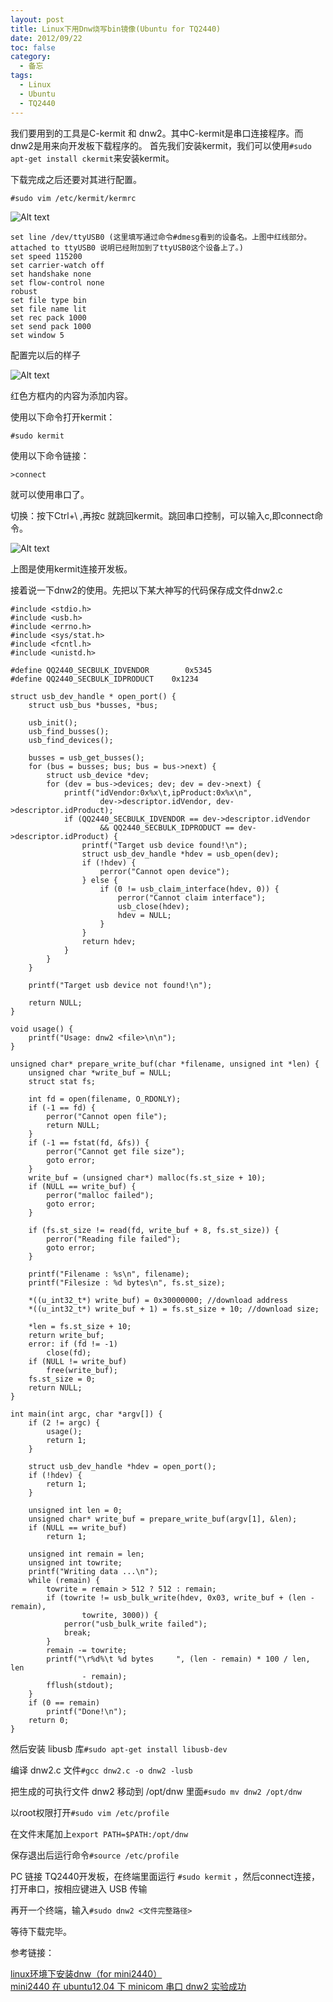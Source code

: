 ```yaml
---
layout: post
title: Linux下用Dnw烧写bin镜像(Ubuntu for TQ2440)
date: 2012/09/22
toc: false
category:
  - 备忘
tags:
  - Linux
  - Ubuntu
  - TQ2440
---
```


我们要用到的工具是C-kermit 和 dnw2。其中C-kermit是串口连接程序。而dnw2是用来向开发板下载程序的。
首先我们安装kermit，我们可以使用`#sudo apt-get install ckermit`来安装kermit。

下载完成之后还要对其进行配置。

```
#sudo vim /etc/kermit/kermrc
```

![Alt text](/images/20120922/1.jpg)

<!--more-->

```
set line /dev/ttyUSB0 (这里填写通过命令#dmesg看到的设备名。上图中红线部分。attached to ttyUSB0 说明已经附加到了ttyUSB0这个设备上了。)
set speed 115200
set carrier-watch off
set handshake none
set flow-control none
robust
set file type bin
set file name lit
set rec pack 1000
set send pack 1000
set window 5
```

配置完以后的样子

![Alt text](/images/20120922/2.jpg)

红色方框内的内容为添加内容。

使用以下命令打开kermit：

```
#sudo kermit
```

使用以下命令链接：

```
>connect
```

就可以使用串口了。

切换：按下Ctrl+\ ,再按c 就跳回kermit。跳回串口控制，可以输入c,即connect命令。

![Alt text](/images/20120922/3.jpg)

上图是使用kermit连接开发板。

接着说一下dnw2的使用。先把以下某大神写的代码保存成文件dnw2.c

```
#include <stdio.h>
#include <usb.h>
#include <errno.h>
#include <sys/stat.h>
#include <fcntl.h>
#include <unistd.h>

#define QQ2440_SECBULK_IDVENDOR        0x5345
#define QQ2440_SECBULK_IDPRODUCT    0x1234

struct usb_dev_handle * open_port() {
    struct usb_bus *busses, *bus;

    usb_init();
    usb_find_busses();
    usb_find_devices();

    busses = usb_get_busses();
    for (bus = busses; bus; bus = bus->next) {
        struct usb_device *dev;
        for (dev = bus->devices; dev; dev = dev->next) {
            printf("idVendor:0x%x\t,ipProduct:0x%x\n",
                    dev->descriptor.idVendor, dev->descriptor.idProduct);
            if (QQ2440_SECBULK_IDVENDOR == dev->descriptor.idVendor
                    && QQ2440_SECBULK_IDPRODUCT == dev->descriptor.idProduct) {
                printf("Target usb device found!\n");
                struct usb_dev_handle *hdev = usb_open(dev);
                if (!hdev) {
                    perror("Cannot open device");
                } else {
                    if (0 != usb_claim_interface(hdev, 0)) {
                        perror("Cannot claim interface");
                        usb_close(hdev);
                        hdev = NULL;
                    }
                }
                return hdev;
            }
        }
    }

    printf("Target usb device not found!\n");

    return NULL;
}

void usage() {
    printf("Usage: dnw2 <file>\n\n");
}

unsigned char* prepare_write_buf(char *filename, unsigned int *len) {
    unsigned char *write_buf = NULL;
    struct stat fs;

    int fd = open(filename, O_RDONLY);
    if (-1 == fd) {
        perror("Cannot open file");
        return NULL;
    }
    if (-1 == fstat(fd, &fs)) {
        perror("Cannot get file size");
        goto error;
    }
    write_buf = (unsigned char*) malloc(fs.st_size + 10);
    if (NULL == write_buf) {
        perror("malloc failed");
        goto error;
    }

    if (fs.st_size != read(fd, write_buf + 8, fs.st_size)) {
        perror("Reading file failed");
        goto error;
    }

    printf("Filename : %s\n", filename);
    printf("Filesize : %d bytes\n", fs.st_size);

    *((u_int32_t*) write_buf) = 0x30000000; //download address
    *((u_int32_t*) write_buf + 1) = fs.st_size + 10; //download size;

    *len = fs.st_size + 10;
    return write_buf;
    error: if (fd != -1)
        close(fd);
    if (NULL != write_buf)
        free(write_buf);
    fs.st_size = 0;
    return NULL;
}

int main(int argc, char *argv[]) {
    if (2 != argc) {
        usage();
        return 1;
    }

    struct usb_dev_handle *hdev = open_port();
    if (!hdev) {
        return 1;
    }

    unsigned int len = 0;
    unsigned char* write_buf = prepare_write_buf(argv[1], &len);
    if (NULL == write_buf)
        return 1;

    unsigned int remain = len;
    unsigned int towrite;
    printf("Writing data ...\n");
    while (remain) {
        towrite = remain > 512 ? 512 : remain;
        if (towrite != usb_bulk_write(hdev, 0x03, write_buf + (len - remain),
                towrite, 3000)) {
            perror("usb_bulk_write failed");
            break;
        }
        remain -= towrite;
        printf("\r%d%\t %d bytes     ", (len - remain) * 100 / len, len
                - remain);
        fflush(stdout);
    }
    if (0 == remain)
        printf("Done!\n");
    return 0;
}
```

然后安装 libusb 库``#sudo apt-get install libusb-dev``

编译 dnw2.c 文件``#gcc dnw2.c -o dnw2 -lusb``

把生成的可执行文件 dnw2 移动到 /opt/dnw 里面``#sudo mv dnw2 /opt/dnw``

以root权限打开``#sudo vim /etc/profile``

在文件末尾加上``export PATH=$PATH:/opt/dnw``

保存退出后运行命令``#source /etc/profile``

PC 链接 TQ2440开发板，在终端里面运行 ``#sudo kermit``  ，然后connect连接，打开串口，按相应键进入 USB 传输

再开一个终端，输入``#sudo dnw2 <文件完整路径>``

等待下载完毕。

参考链接：

[linux环境下安装dnw（for mini2440）](http://tanglz2005.blog.163.com/blog/static/8569819620122213535490/)     
[mini2440 在 ubuntu12.04 下 minicom 串口 dnw2 实验成功](http://hi.baidu.com/lv0xian/item/dd7e26321316b880c2cf29a5)
